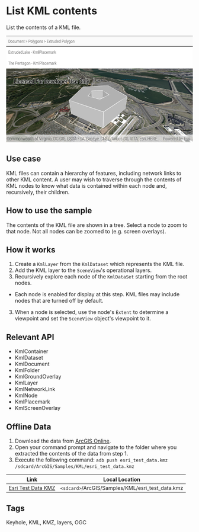 # List KML contents

List the contents of a KML file.

![Image of list KML contents](list-kml-contents.png)

## Use case

KML files can contain a hierarchy of features, including network links to other KML content. A user may wish to traverse through the contents of KML nodes to know what data is contained within each node and, recursively, their children.

## How to use the sample

The contents of the KML file are shown in a tree. Select a node to zoom to that node. Not all nodes can be zoomed to (e.g. screen overlays).

## How it works

1. Create a `KmlLayer` from the `KmlDataset` which represents the KML file.
1. Add the KML layer to the `SceneView`'s operational layers.
2. Recursively explore each node of the `KmlDataSet` starting from the root nodes.
  * Each node is enabled for display at this step. KML files may include nodes that are turned off by default.
3. When a node is selected, use the node's `Extent` to determine a viewpoint and set the `SceneView` object's viewpoint to it.

## Relevant API

* KmlContainer
* KmlDataset
* KmlDocument
* KmlFolder
* KmlGroundOverlay
* KmlLayer
* KmlNetworkLink
* KmlNode
* KmlPlacemark
* KmlScreenOverlay

## Offline Data
1. Download the data from [ArcGIS Online](https://arcgisruntime.maps.arcgis.com/home/item.html?id=da301cb122874d5497f8a8f6c81eb36e).
2. Open your command prompt and navigate to the folder where you extracted the contents of the data from step 1.
3. Execute the following command:
`adb push esri_test_data.kmz /sdcard/ArcGIS/Samples/KML/esri_test_data.kmz`


Link | Local Location
---------|-------|
|[Esri Test Data KMZ](https://arcgisruntime.maps.arcgis.com/home/item.html?id=da301cb122874d5497f8a8f6c81eb36e)| `<sdcard>`/ArcGIS/Samples/KML/esri_test_data.kmz|


## Tags

Keyhole, KML, KMZ, layers, OGC